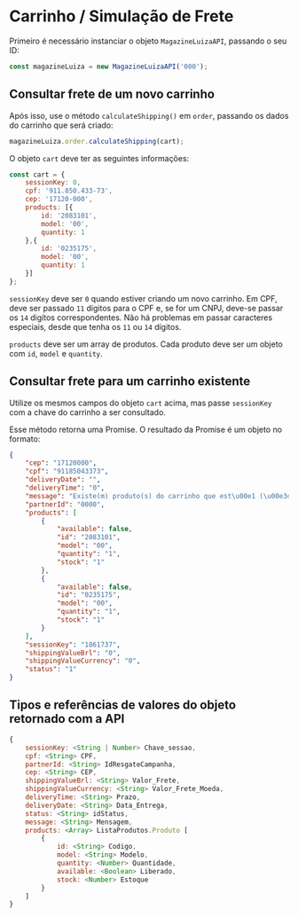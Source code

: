 # Carrinho / Simulação de Frete

Primeiro é necessário instanciar o objeto `MagazineLuizaAPI`, passando o seu ID:

```js
const magazineLuiza = new MagazineLuizaAPI('000');
```

## Consultar frete de um novo carrinho

Após isso, use o método `calculateShipping()` em `order`, passando os dados do carrinho que será criado:

```js
magazineLuiza.order.calculateShipping(cart);
```

O objeto `cart` deve ter as seguintes informações:

```js
const cart = {
	sessionKey: 0,
	cpf: '911.850.433-73',
	cep: '17120-000',
	products: [{
		id: '2083101',
		model: '00',
		quantity: 1
	},{
		id: '0235175',
		model: '00',
		quantity: 1
	}]
};
```

`sessionKey` deve ser `0` quando estiver criando um novo carrinho. Em CPF, deve ser passado `11` dígitos para o CPF e, se for um CNPJ, deve-se passar os `14` digítos correspondentes. Não há problemas em passar caracteres especiais, desde que tenha os `11` ou `14` dígitos.

`products` deve ser um array de produtos. Cada produto deve ser um objeto com `id`, `model` e `quantity`.

## Consultar frete para um carrinho existente

Utilize os mesmos campos do objeto `cart` acima, mas passe `sessionKey` com a chave do carrinho a ser consultado.

Esse método retorna uma Promise. O resultado da Promise é um objeto no formato:

```json
{
    "cep": "17120000",
    "cpf": "91185043373",
    "deliveryDate": "",
    "deliveryTime": "0",
    "message": "Existe(m) produto(s) do carrinho que est\u00e1 (\u00e3o) sem estoque",
    "partnerId": "0000",
    "products": [
        {
            "available": false,
            "id": "2083101",
            "model": "00",
            "quantity": "1",
            "stock": "1"
        },
        {
            "available": false,
            "id": "0235175",
            "model": "00",
            "quantity": "1",
            "stock": "1"
        }
    ],
    "sessionKey": "1861737",
    "shippingValueBrl": "0",
    "shippingValueCurrency": "0",
    "status": "1"
}
```

## Tipos e referências de valores do objeto retornado com a API

```js
{
	sessionKey: <String | Number> Chave_sessao,
	cpf: <String> CPF,
	partnerId: <String> IdResgateCampanha,
	cep: <String> CEP,
	shippingValueBrl: <String> Valor_Frete,
	shippingValueCurrency: <String> Valor_Frete_Moeda,
	deliveryTime: <String> Prazo,
	deliveryDate: <String> Data_Entrega,
	status: <String> idStatus,
	message: <String> Mensagem,
	products: <Array> ListaProdutos.Produto [
		{
			id: <String> Codigo,
			model: <String> Modelo,
			quantity: <Number> Quantidade,
			available: <Boolean> Liberado,
			stock: <Number> Estoque
		}
	]
}
```

